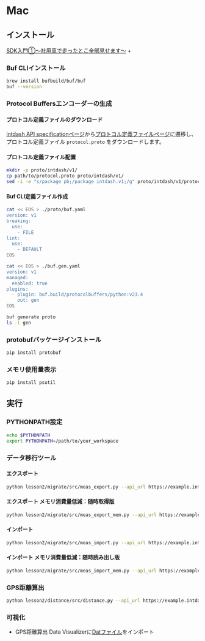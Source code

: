 # Mac

## インストール

[SDK入門①〜社用車で走ったとこ全部見せます〜](../../lesson1/docs/setup_mac.md) +

### Buf CLIインストール

```sh
brew install bufbuild/buf/buf
buf --version
```
### Protocol Buffersエンコーダーの生成

#### プロトコル定義ファイルのダウンロード
[intdash API specificationページ](https://docs.intdash.jp/api/intdash-api/v2.7.0/spec_public.html#tag/MeasurementService_Measurement-Sequences/operation/createProjectMeasurementSequenceChunks)から[プロトコル定義ファイルページ](https://docs.intdash.jp/api/measurement/v1.18/proto/index.html)に遷移し、プロトコル定義ファイル `protocol.proto` をダウンロードします。


#### プロトコル定義ファイル配置
```sh
mkdir -p proto/intdash/v1/ 
cp path/to/protocol.proto proto/intdash/v1/  
sed -i -e "s/package pb;/package intdash.v1;/g" proto/intdash/v1/protocol.proto
```

#### Buf CLI定義ファイル作成
```sh
cat << EOS > ./proto/buf.yaml
version: v1
breaking:
  use:
    - FILE
lint:
  use:
    - DEFAULT
EOS

cat << EOS > ./buf.gen.yaml
version: v1
managed:
  enabled: true
plugins:
  - plugin: buf.build/protocolbuffers/python:v23.4
    out: gen
EOS

buf generate proto
ls -l gen
```
### protobufパッケージインストール
```sh
pip install protobuf
```

### メモリ使用量表示
```sh
pip install psutil
```

## 実行
### PYTHONPATH設定
```sh
echo $PYTHONPATH
export PYTHONPATH=/path/to/your_workspace
```

### データ移行ツール
#### エクスポート
```sh
python lesson2/migrate/src/meas_export.py --api_url https://example.intdash.jp --api_token <YOUR_API_TOKEN> --project_uuid <YOUR_PROJECT_UUID> --meas_uuid <YOUR_MEAS_UUID>
```

#### エクスポート メモリ消費量低減：随時取得版
```sh
python lesson2/migrate/src/meas_export_mem.py --api_url https://example.intdash.jp --api_token <YOUR_API_TOKEN> --project_uuid <YOUR_PROJECT_UUID> --meas_uuid <YOUR_MEAS_UUID>
```

#### インポート
```sh
python lesson2/migrate/src/meas_import.py --api_url https://example.intdash.jp --api_token <YOUR_API_TOKEN> --project_uuid <YOUR_PROJECT_UUID> --edge_uuid <YOUR_EDGE_UUID> --src_file <EXPORTED_JSON_FILE>
```

#### インポート メモリ消費量低減：随時読み出し版
```sh
python lesson2/migrate/src/meas_import_mem.py --api_url https://example.intdash.jp --api_token <YOUR_API_TOKEN> --project_uuid <YOUR_PROJECT_UUID> --edge_uuid <YOUR_EDGE_UUID> --src_file <EXPORTED_JSON_FILE>
```

### GPS距離算出
```sh
python lesson2/distance/src/distance.py --api_url https://example.intdash.jp --api_token <YOUR_API_TOKEN> --project_uuid <YOUR_PROJECT_UUID> --meas_uuid <YOUR_MEAS_UUID>
```

### 可視化
- GPS距離算出
Data Visualizerに[Datファイル](../distance/dat/Distance.dat)をインポート
